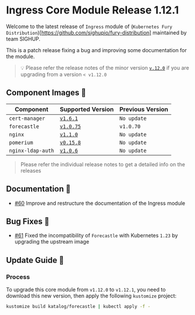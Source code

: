 # Ingress Core Module Release 1.12.1

Welcome to the latest release of `Ingress` module of (`Kubernetes Fury
Distribution`)[https://github.com/sighupio/fury-distribution] maintained by team
SIGHUP.

This is a patch release fixing a bug and improving some documentation for the module.

> 💡 Please refer the release notes of the minor version
> [`v.12.0`](https://github.com/sighupio/fury-kubernetes-ingress/releases/tag/v1.12.0)
> if you are upgrading from a version `< v1.12.0`

## Component Images 🚢

| Component         | Supported Version                                                                      | Previous Version |
|-------------------|----------------------------------------------------------------------------------------|------------------|
| `cert-manager`    | [`v1.6.1`](https://github.com/jetstack/cert-manager/releases/tag/v1.6.1)               | `No update`      |
| `forecastle`      | [`v1.0.75`](https://github.com/stakater/Forecastle/releases/tag/v1.0.70)               | `v1.0.70`        |
| `nginx`           | [`v1.1.0`](https://github.com/kubernetes/ingress-nginx/releases/tag/controller-v1.1.0) | `No update`      |
| `pomerium`        | [`v0.15.8`](https://github.com/pomerium/pomerium/releases/tag/v0.15.8)                 | `No update`      |
| `nginx-ldap-auth` | [`v1.0.6`](https://github.com/tiagoapimenta/nginx-ldap-auth/tags)                      | `No update`      |

> Please refer the individual release notes to get a detailed info on the
> releases

## Documentation 📕

- [#60](https://github.com/sighupio/fury-kubernetes-ingress/pulls/61) Improve
  and restructure the documentation of the Ingress module

## Bug Fixes 🐞

- [#61](https://github.com/sighupio/fury-kubernetes-ingress/pulls/61) Fixed the
  incompatibility of `Forecastle` with Kubernetes `1.23` by upgrading the
  upstream image

## Update Guide 🦮

### Process

To upgrade this core module from `v1.12.0` to `v1.12.1`, you need to download
this new version, then apply the following `kustomize` project:

```bash
kustomize build katalog/forecastle | kubectl apply -f -
```

